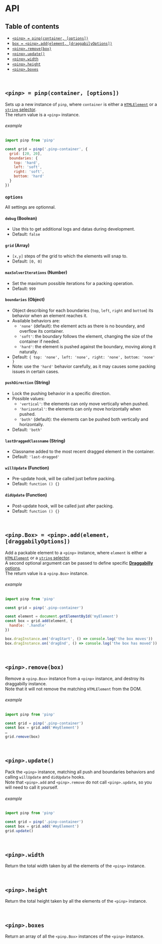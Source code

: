 # API

## Table of contents
- [`<pinp> = pinp(container, [options])`](#--pinpcontainer-options)
- [`box = <pinp>.add(element, [draggabilyOptions])`](#--addelement-draggabilyoptions)
- [`<pinp>.remove(box)`](#removebox)
- [`<pinp>.update()`](#update)
- [`<pinp>.width`](#width)
- [`<pinp>.height`](#height)
- [`<pinp>.boxes`](#boxes)

<br>

## `<pinp> = pinp(container, [options])`
Sets up a new instance of `pinp`, where `container` is either a [`HTMLElement`](https://developer.mozilla.org/en-US/docs/Web/API/HTMLElement) or a [`string` selector](https://developer.mozilla.org/en-US/docs/Web/API/Document_object_model/Locating_DOM_elements_using_selectors#Selectors).   
The return value is a `<pinp>` instance.

###### example
```js
import pinp from 'pinp'

const grid = pinp('.pinp-container', {
  grid: [20, 20], 
  boundaries: {
    top: 'hard',
    left: 'soft',
    right: 'soft',
    bottom: 'hard'
  }
})
```

### `options`
All settings are optionnal.

#### `debug` (Boolean)
- Use this to get additional logs and datas during development.
- Default: `false`

#### `grid` (Array)
- `[x,y]` steps of the grid to which the elements will snap to.
- Default: `[0, 0]`

#### `maxSolverIterations` (Number)
- Set the maximum possible iterations for a packing operation.
- Default: `999`

#### `boundaries`  (Object)
- Object describing for each boundaries (`top`, `left`, `right` and `bottom`) its behavior when an element reaches it.
- Available behaviors are:
  - `'none'` (default): the element acts as there is no boundary, and overflow its container.
  - `'soft'`: the boundary follows the element, changing the size of the container if needed.
  - `'hard'`: the element is pushed against the boundary, moving along it naturally.
- Default: `{ top: 'none', left: 'none', right: 'none', bottom: 'none' }`
- Note: use the `'hard'` behavior carefully, as it may causes some packing issues in certain cases.

#### `pushDirection` (String)
- Lock the pushing behavior in a specific direction.
- Possible values: 
  - `'vertical'`: the elements can only move vertically when pushed.
  - `'horizontal'`: the elements can only move horizontally when pushed.
  - `'both'` (default): the elements can be pushed both vertically and horizontally.
- Default: `'both'`

#### `lastDraggedClassname` (String)
- Classname added to the most recent dragged element in the container.
- Default: `'last-dragged'`

#### `willUpdate` (Function)
- Pre-update hook, will be called just before packing.
- Default: `function () {}` 

#### `didUpdate` (Function)
- Post-update hook, will be called just after packing.
- Default: `function () {}` 

<br>

## `<pinp.Box> = <pinp>.add(element, [draggabilyOptions])`
Add a packable element to a `<pinp>` instance, where `element` is either a [`HTMLElement`](https://developer.mozilla.org/en-US/docs/Web/API/HTMLElement) or a [`string` selector](https://developer.mozilla.org/en-US/docs/Web/API/Document_object_model/Locating_DOM_elements_using_selectors#Selectors).   
A second optional argument can be passed to define specific [**Draggabilly** options](https://github.com/desandro/draggabilly#options).   
The return value is a `<pinp.Box>` instance.

###### example
```js
import pinp from 'pinp'

const grid = pinp('.pinp-container')

const element = document.getElementById('myElement')
const box = grid.add(element, { 
  handle: '.handle' 
})

box.dragInstance.on('dragStart', () => console.log('the box moves'))
box.dragInstance.on('dragEnd', () => console.log('the box has moved'))

```

<br>

## `<pinp>.remove(box)`
Remove a `<pinp.Box>` instance from a `<pinp>` instance, and destroy its draggabilly instance.   
Note that it will not remove the matching `HTMLElement` from the DOM.

###### example
```js
import pinp from 'pinp'

const grid = pinp('.pinp-container')
const box = grid.add('#myElement')
…
grid.remove(box)
```
<br>

## `<pinp>.update()`
Pack the `<pinp>` instance, matching all push and boundaries behaviors and calling `willUpdate` and `didUpdate` hooks.   
Note that `<pinp>.add` and `<pinp>.remove` do not call `<pinp>.update`, so you will need to call it yourself.

###### example
```js
import pinp from 'pinp'

const grid = pinp('.pinp-container')
const box = grid.add('#myElement')
grid.update()
```

<br>

## `<pinp>.width`
Return the total width taken by all the elements of the `<pinp>` instance.

<br>

## `<pinp>.height`
Return the total height taken by all the elements of the `<pinp>` instance.

<br>

## `<pinp>.boxes`
Return an array of all the `<pinp.Box>` instances of the `<pinp>` instance.
